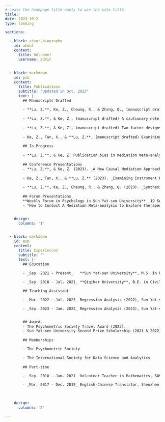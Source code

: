 ```yaml
---
# Leave the homepage title empty to use the site title
title:
date: 2023-10-2
type: landing

sections:

  - block: about.biography
    id: about
    content:
      title: Welcome!
      username: admin
      
      
  - block: markdown
    id: pub
    content:
      title: Publications
      subtitle: 'Updated in Oct. 2023'
      text: |-
        ## Manuscripts Drafted
        
        - **Lu, Z.**, Ke, Z., Cheung, R., & Zhang, Q., (manuscript drafted) Synthesizing data from pretest-posttest-control-group designs in mediation meta-analysis
        
        - **Lu, Z.**, & Ke, Z., (manuscript drafted) A cautionary note on experimental mediation: Conception, modeling, and analysis
       
        - **Lu, Z.**, & Ke, Z., (manuscript drafted) Two-factor designs reveal more than you think: A new perspective. 
        
        - Ke, Z., Tan, X., & **Lu, Z.**, (manuscript drafted) Examining instrument relevance when there are multiple endogenous predictors: A new index.
       
        ## In Progress
       
        - **Lu, Z.**, & Ke, Z. Publication bias in mediation meta-analysis based on pretest-posttest-control-group designs
        
        ## Conference Presentations 
        - **Lu, Z.**, & Ke, Z. (2023). _A New Causal Mediation Approach Based on Observational Mediation Modeling and Instrumental Variable Regression_. International Meeting of Psychometric Society, July, Maryland, USA. [[Abstract]](https://raw.githubusercontent.com/GiaLuQuant/myBlog/main/content/pdf/CausalMed_Abstract.pdf). [[Slides&speech]](https://raw.githubusercontent.com/GiaLuQuant/myBlog/main/content/pdf/IMPS2023_ExpMed_0726.pdf).
        
        - Ke, Z., Tan, X., & **Lu, Z.** (2023). _Examining Instrument Relevance when There are Multiple Endogenous Predictors: A new Index_. International Meeting of Psychometric Society, July, Maryland, USA. [[Abstract]](https://raw.githubusercontent.com/GiaLuQuant/myBlog/main/content/pdf/IVsem_Abstract.pdf).
        
        - **Lu, Z.**, Ke, Z., Cheung, R., & Zhang, Q. (2023). _Synthesizing Data from Pre-posttest-control-group Designs in Mediation Meta-analysis._ The Annual Meeting of the International Society for Data Science and Analytics, July, Shanghai, China  [[Abstract]](https://raw.githubusercontent.com/GiaLuQuant/myBlog/main/content/pdf/MMA_Abstract.pdf). [[Slides&speech]](https://raw.githubusercontent.com/GiaLuQuant/myBlog/main/content/pdf/ICADS_MMA_0604.pdf).
        
        ## Forum Presentations
        **Weekly Forum in Psychology in Sun Yat-sen University** _19 Sep. 2022, Guangzhou, China_  
        - "How to Conduct A Mediation Meta-analysis to Explore Therapeutic Mechanisms" (150 min)


    design:
      columns: '1'

      
  - block: markdown
    id: exp
    content:
      title: Experiences
      subtitle: ''
      text: |-
        ## Education
        
        - _Sep. 2021 - Present_   **Sun Yat-sen University**, M.S. in Psychology

        - _Sep. 2018 - Jul. 2021_ **Qiqihar University**, B.E. in Civil Engineering 

        ## Teaching Assistant

        - _Mar. 2022 - Jul. 2023_ Regression Analysis (2022), Sun Yat-sen University

        - _Sep. 2023 - Jan. 2024_ Regression Analysis (2023), Sun Yat-sen University


        ## Awards 
        - The Psychometric Society Travel Award (2023).
        - Sun Yat-sen University Second Prize Scholarship (2021 & 2022)
        
        ## Memberships

        - The Psychometric Society

        - The International Society for Data Science and Analytics
        
        ## Part-time

        - _Sep. 2018 - Jun. 2021_ Volunteer Teacher in Mathematics, SOS Children's Village

        - _Mar. 2017 - Dec. 2019_ English-Chinese Translator, Shenzhen Yimu Information Technology Co.
        
                
        
    design:
      columns: '2'

---
```

